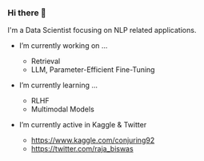 ### Hi there 👋

I'm a Data Scientist focusing on NLP related applications.

-  I’m currently working on ...
    * Retrieval
    * LLM, Parameter-Efficient Fine-Tuning

-  I’m currently learning ...
    * RLHF
    * Multimodal Models

- I’m currently active in Kaggle & Twitter
    * https://www.kaggle.com/conjuring92
    * https://twitter.com/raja_biswas